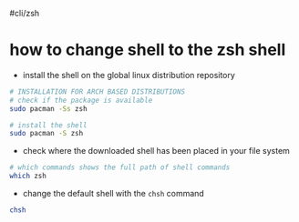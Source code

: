 #cli/zsh

# how to change shell to the zsh shell
- install the shell on the global linux distribution repository
```bash
# INSTALLATION FOR ARCH BASED DISTRIBUTIONS
# check if the package is available 
sudo pacman -Ss zsh

# install the shell 
sudo pacman -S zsh
```

- check where the downloaded shell has been placed in your file system
```bash
# which commands shows the full path of shell commands
which zsh
```

- change the default shell with the `chsh` command
```bash
chsh 
```
